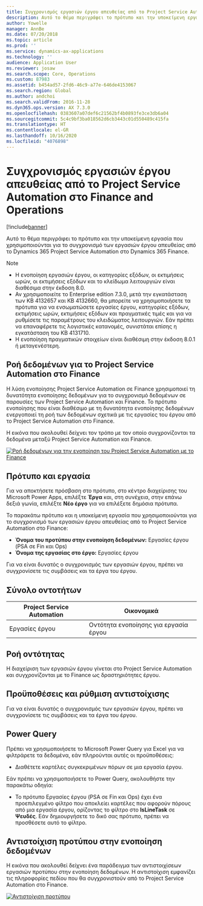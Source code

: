 ```yaml
---
title: Συγχρονισμός εργασιών έργου απευθείας από το Project Service Automation στο Finance and Operations
description: Αυτό το θέμα περιγράφει το πρότυπο και την υποκείμενη εργασία που χρησιμοποιούνται για το συγχρονισμό των εργασιών έργου απευθείας από το Microsoft Dynamics 365 Project Service Automation στο Dynamics 365 Finance.
author: Yowelle
manager: AnnBe
ms.date: 07/20/2018
ms.topic: article
ms.prod: ''
ms.service: dynamics-ax-applications
ms.technology: ''
audience: Application User
ms.reviewer: josaw
ms.search.scope: Core, Operations
ms.custom: 87983
ms.assetid: b454ad57-2fd6-46c9-a77e-646de4153067
ms.search.region: Global
ms.author: andchoi
ms.search.validFrom: 2016-11-28
ms.dyn365.ops.version: AX 7.3.0
ms.openlocfilehash: 0383607a07def6c21562bf4b0893fe3ce3db6a04
ms.sourcegitcommit: 5c4c9bf3ba018562d6cb3443c01d550489c415fa
ms.translationtype: HT
ms.contentlocale: el-GR
ms.lasthandoff: 10/16/2020
ms.locfileid: "4076898"
---
```

# <a name="synchronize-project-tasks-directly-from-project-service-automation-to-finance-and-operations"></a>Συγχρονισμός εργασιών έργου απευθείας από το Project Service Automation στο Finance and Operations

[!include[banner](../includes/banner.md)]

Αυτό το θέμα περιγράφει το πρότυπο και την υποκείμενη εργασία που χρησιμοποιούνται για το συγχρονισμό των εργασιών έργου απευθείας από το Dynamics 365 Project Service Automation στο Dynamics 365 Finance.

> [!NOTE]
> - Η ενοποίηση εργασιών έργου, οι κατηγορίες εξόδων, οι εκτιμήσεις ωρών, οι εκτιμήσεις εξόδων και το κλείδωμα λειτουργιών είναι διαθέσιμα στην έκδοση 8.0.
> - Αν χρησιμοποιείτε το Enterprise edition 7.3.0, μετά την εγκατάσταση των KB 4132657 και KB 4132660, θα μπορείτε να χρησιμοποιήσετε τα πρότυπα για να ενσωματώσετε εργασίες έργου, κατηγορίες εξόδων, εκτιμήσεις ωρών, εκτιμήσεις εξόδων και πραγματικές τιμές και για να ρυθμίσετε τις παραμέτρους του κλειδώματος λειτουργιών. Εάν πρέπει να επαναφέρετε τις λογιστικές κατανομές, συνιστάται επίσης η εγκατάσταση του KB 4131710.
> - Η ενοποίηση πραγματικών στοιχείων είναι διαθέσιμη στην έκδοση 8.0.1 ή μεταγενέστερη.

## <a name="data-flow-for-project-service-automation-to-finance"></a>Ροή δεδομένων για το Project Service Automation στο Finance

Η λύση ενοποίησης Project Service Automation σε Finance χρησιμοποιεί τη δυνατότητα ενοποίησης δεδομένων για το συγχρονισμό δεδομένων σε παρουσίες των Project Service Automation και Finance. Το πρότυπο ενοποίησης που είναι διαθέσιμο με τη δυνατότητα ενοποίησης δεδομένων ενεργοποιεί τη ροή των δεδομένων σχετικά με τις εργασίες του έργου από το Project Service Automation στο Finance.

Η εικόνα που ακολουθεί δείχνει τον τρόπο με τον οποίο συγχρονίζονται τα δεδομένα μεταξύ Project Service Automation και Finance.

[![Ροή δεδομένων για την ενοποίηση του Project Service Automation με το Finance](./media/ProjectTasksFlow.png)](./media/ProjectTasksFlow.png)

## <a name="template-and-task"></a>Πρότυπο και εργασία

Για να αποκτήσετε πρόσβαση στο πρότυπο, στο κέντρο διαχείρισης του Microsoft Power Apps, επιλέξτε **Έργα** και, στη συνέχεια, στην επάνω δεξιά γωνία, επιλέξτε **Νέο έργο** για να επιλέξετε δημόσια πρότυπα.

Το παρακάτω πρότυπο και η υποκείμενη εργασία που χρησιμοποιούνται για το συγχρονισμό των εργασιών έργου απευθείας από το Project Service Automation στο Finance:

- **Όνομα του προτύπου στην ενοποίηση δεδομένων:** Εργασίες έργου (PSA σε Fin και Ops)
- **Όνομα της εργασίας στο έργο:** Εργασίες έργου

Για να είναι δυνατός ο συγχρονισμός των εργασιών έργου, πρέπει να συγχρονίσετε τις συμβάσεις και τα έργα του έργου.

## <a name="entity-set"></a>Σύνολο οντοτήτων

| Project Service Automation | Οικονομικά                             |
|----------------------------|-------------------------------------|
| Εργασίες έργου              | Οντότητα ενοποίησης για εργασία έργου |

## <a name="entity-flow"></a>Ροή οντότητας

Η διαχείριση των εργασιών έργου γίνεται στο Project Service Automation και συγχρονίζονται με το Finance ως δραστηριότητες έργου.

## <a name="prerequisites-and-mapping-setup"></a>Προϋποθέσεις και ρύθμιση αντιστοίχισης

Για να είναι δυνατός ο συγχρονισμός των εργασιών έργου, πρέπει να συγχρονίσετε τις συμβάσεις και τα έργα του έργου.

## <a name="power-query"></a>Power Query

Πρέπει να χρησιμοποιήσετε το Microsoft Power Query για Excel για να φιλτράρετε τα δεδομένα, εάν πληρούνται αυτές οι προϋποθέσεις:

- Διαθέτετε καρτέλες συγκεκριμένων πόρων σε μια εργασία έργου.

Εάν πρέπει να χρησιμοποιήσετε το Power Query, ακολουθήστε την παρακάτω οδηγία:

- Το πρότυπο Εργασίες έργου (PSA σε Fin και Ops) έχει ένα προεπιλεγμένο φίλτρο που αποκλείει καρτέλες που αφορούν πόρους από μια εργασία έργου, ορίζοντας το φίλτρο στο **IsLineTask** σε **Ψευδές**. Εάν δημιουργήσετε το δικό σας πρότυπο, πρέπει να προσθέσετε αυτό το φίλτρο.

## <a name="template-mapping-in-data-integration"></a>Αντιστοίχιση προτύπου στην ενοποίηση δεδομένων

Η εικόνα που ακολουθεί δείχνει ένα παράδειγμα των αντιστοιχίσεων εργασιών προτύπου στην ενοποίηση δεδομένων. Η αντιστοίχιση εμφανίζει τις πληροφορίες πεδίου που θα συγχρονιστούν από το Project Service Automation στο Finance.

[![Αντιστοίχιση προτύπου](./media/ProjectTasksMapping.png)](./media/ProjectTasksMapping.png)
